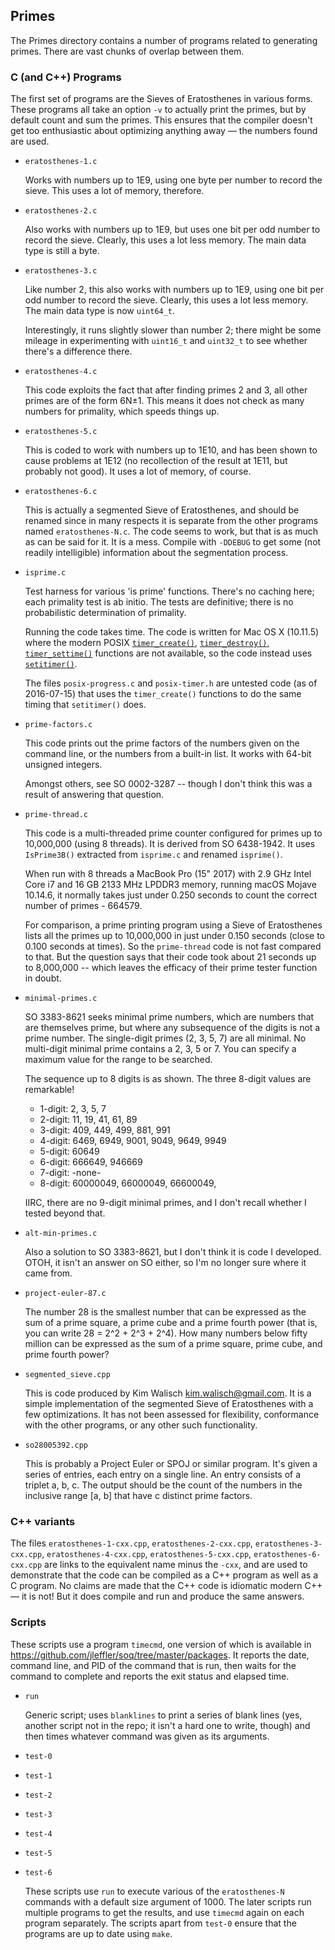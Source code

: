 ## Primes

The Primes directory contains a number of programs related to generating
primes.
There are vast chunks of overlap between them.

### C (and C++) Programs

The first set of programs are the Sieves of Eratosthenes in various
forms.
These programs all take an option `-v` to actually print the primes, but
by default count and sum the primes.
This ensures that the compiler doesn't get too enthusiastic about
optimizing anything away — the numbers found are used.

* `eratosthenes-1.c`

  Works with numbers up to 1E9, using one byte per number to record the
  sieve.
  This uses a lot of memory, therefore.

* `eratosthenes-2.c`

  Also works with numbers up to 1E9, but uses one bit per odd number to
  record the sieve.
  Clearly, this uses a lot less memory.
  The main data type is still a byte.

* `eratosthenes-3.c`

  Like number 2, this also works with numbers up to 1E9, using one bit
  per odd number to record the sieve.
  Clearly, this uses a lot less memory.
  The main data type is now `uint64_t`.

  Interestingly, it runs slightly slower than number 2; there might be
  some mileage in experimenting with `uint16_t` and `uint32_t` to see
  whether there's a difference there.

* `eratosthenes-4.c`

  This code exploits the fact that after finding primes 2 and 3, all
  other primes are of the form 6N±1.
  This means it does not check as many numbers for primality, which
  speeds things up.

* `eratosthenes-5.c`

  This is coded to work with numbers up to 1E10, and has been shown to
  cause problems at 1E12 (no recollection of the result at 1E11, but
  probably not good).
  It uses a lot of memory, of course.

* `eratosthenes-6.c`

  This is actually a segmented Sieve of Eratosthenes, and should be
  renamed since in many respects it is separate from the other programs
  named `eratosthenes-N.c`.
  The code seems to work, but that is as much as can be said for it.
  It is a mess.
  Compile with `-DDEBUG` to get some (not readily intelligible)
  information about the segmentation process.

* `isprime.c`

  Test harness for various 'is prime' functions.
  There's no caching here; each primality test is ab initio.
  The tests are definitive; there is no probabilistic determination of
  primality.

  Running the code takes time.  The code is written for Mac OS X (10.11.5)
  where the modern POSIX
  [`timer_create()`](http://pubs.opengroup.org/onlinepubs/9699919799/functions/timer_create.html),
  [`timer_destroy()`](http://pubs.opengroup.org/onlinepubs/9699919799/functions/timer_destroy.html),
  [`timer_settime()`](http://pubs.opengroup.org/onlinepubs/9699919799/functions/timer_settime.html)
  functions are not available, so the code instead uses
  [`setitimer()`](http://pubs.opengroup.org/onlinepubs/9699919799/functions/setitimer.html).

  The files `posix-progress.c` and `posix-timer.h` are untested code (as
  of 2016-07-15) that uses the `timer_create()` functions to do the same
  timing that `setitimer()` does.

* `prime-factors.c`

  This code prints out the prime factors of the numbers given on the
  command line, or the numbers from a built-in list.
  It works with 64-bit unsigned integers.

  Amongst others, see SO 0002-3287 -- though I don't think this was a
  result of answering that question.

* `prime-thread.c`

  This code is a multi-threaded prime counter configured for primes up
  to 10,000,000 (using 8 threads).
  It is derived from SO 6438-1942.
  It uses `IsPrime3B()` extracted from `isprime.c` and renamed
  `isprime()`.

  When run with 8 threads a MacBook Pro (15" 2017) with 2.9 GHz Intel
  Core i7 and 16 GB 2133 MHz LPDDR3 memory, running macOS Mojave
  10.14.6, it normally takes just under 0.250 seconds to count the
  correct number of primes - 664579.

  For comparison, a prime printing program using a Sieve of Eratosthenes
  lists all the primes up to 10,000,000 in just under 0.150 seconds
  (close to 0.100 seconds at times).
  So the `prime-thread` code is not fast compared to that.
  But the question says that their code took about 21 seconds up to
  8,000,000 -- which leaves the efficacy of their prime tester function
  in doubt.

* `minimal-primes.c`

  SO 3383-8621 seeks minimal prime numbers, which are numbers that are
  themselves prime, but where any subsequence of the digits is not a
  prime number.
  The single-digit primes (2, 3, 5, 7) are all minimal.
  No multi-digit minimal prime contains a 2, 3, 5 or 7.
  You can specify a maximum value for the range to be searched.

  The sequence up to 8 digits is as shown.
  The three 8-digit values are remarkable!

  * 1-digit: 2, 3, 5, 7
  * 2-digit: 11, 19, 41, 61, 89
  * 3-digit: 409, 449, 499, 881, 991
  * 4-digit: 6469, 6949, 9001, 9049, 9649, 9949
  * 5-digit: 60649
  * 6-digit: 666649, 946669
  * 7-digit: -none-
  * 8-digit: 60000049, 66000049, 66600049,

  IIRC, there are no 9-digit minimal primes, and I don't recall whether
  I tested beyond that.

* `alt-min-primes.c`

  Also a solution to SO 3383-8621, but I don't think it is code I
  developed.
  OTOH, it isn't an answer on SO either, so I'm no longer sure where it
  came from.

* `project-euler-87.c`

  The number 28 is the smallest number that can be expressed as the sum
  of a prime square, a prime cube and a prime fourth power (that is, you
  can write 28 = 2^2 + 2^3 + 2^4).
  How many numbers below fifty million can be expressed as the sum of a
  prime square, prime cube, and prime fourth power?

* `segmented_sieve.cpp`

  This is code produced by Kim Walisch <kim.walisch@gmail.com>.
  It is a simple implementation of the segmented Sieve of Eratosthenes
  with a few optimizations.
  It has not been assessed for flexibility, conformance with the other
  programs, or any other such functionality.

* `so28005392.cpp`

  This is probably a Project Euler or SPOJ or similar program.
  It's given a series of entries, each entry on a single line.
  An entry consists of a triplet a, b, c.
  The output should be the count of the numbers in the inclusive range
  [a, b] that have c distinct prime factors.

### C++ variants

  The files `eratosthenes-1-cxx.cpp`, `eratosthenes-2-cxx.cpp`,
  `eratosthenes-3-cxx.cpp`, `eratosthenes-4-cxx.cpp`,
  `eratosthenes-5-cxx.cpp`, `eratosthenes-6-cxx.cpp` are links to the
  equivalent name minus the `-cxx`, and are used to demonstrate that the
  code can be compiled as a C++ program as well as a C program.
  No claims are made that the C++ code is idiomatic modern C++ &mdash;
  it is not!
  But it does compile and run and produce the same answers.

### Scripts

These scripts use a program `timecmd`, one version of which is available 
in https://github.com/jleffler/soq/tree/master/packages.
It reports the date, command line, and PID of the command that is run,
then waits for the command to complete and reports the exit status and
elapsed time.

* `run`

  Generic script; uses `blanklines` to print a series of blank lines
  (yes, another script not in the repo; it isn't a hard one to write,
  though) and then times whatever command was given as its arguments.

* `test-0`
* `test-1`
* `test-2`
* `test-3`
* `test-4`
* `test-5`
* `test-6`

  These scripts use `run` to execute various of the `eratosthenes-N`
  commands with a default size argument of 1000.
  The later scripts run multiple programs to get the results, and use
  `timecmd` again on each program separately.
  The scripts apart from `test-0` ensure that the programs are up to
  date using `make`.

